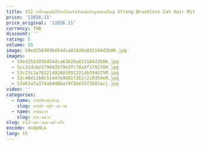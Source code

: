 ```yaml
---
title: V12 เครื่องดูดฝุ่นไร้สายในครัวเรือนมือถือดูดขนาดใหญ่ Strong Brushless Cat Hair Mite Removal เครื่องดูดฝุ่น
price: '11026.11'
price_original: '11026.11'
currency: THB
discount: ''
rating: 5
volume: 55
image: S9ed258303b454dca83820a032184d3b0K.jpg
images:
  - S9ed258303b454dca83820a032184d3b0K.jpg
  - Scc32dcbe179943579e37c78a4f179278H.jpg
  - S3c23c2a78221492883891321db594b75M.jpg
  - S2c48411b8c51447e9881f3b1c2c0354eR.jpg
  - S7a63a7a378a64d8ba79f3be75f3503acj.jpg
video: ''
categories:
  - name: การปรับปรุงบ้าน
    slug: การปร-บปร-งบ-าน
  - name: ฮาร์ดแวร์
    slug: ฮาร-ดแวร
slug: v12-เคร-องด-ดฝ-นไร
encode: onXpHLk
lang: th
---
```

  